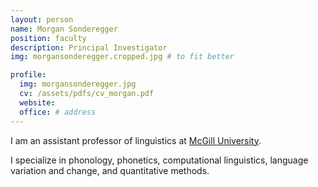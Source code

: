 ```yaml
---
layout: person
name: Morgan Sonderegger
position: faculty
description: Principal Investigator
img: morgansonderegger.cropped.jpg # to fit better

profile:
  img: morgansonderegger.jpg
  cv: /assets/pdfs/cv_morgan.pdf
  website:
  office: # address
---
```


I am an assistant professor of linguistics at [McGill University](https://www.mcgill.ca/linguistics/).

I specialize in phonology, phonetics, computational linguistics, language variation and change, and quantitative methods.
